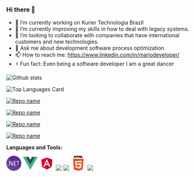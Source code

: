 ### Hi there 👋

- 🔭 I’m currently working on Kurier Technologia Brazil
- 🌱 I’m currently improving my skills in how to deal with legacy systems.
- 👯 I’m looking to collaborate with companies that have international customers and new technologies.
- 💬 Ask me about development software process optimization
- 📫 How to reach me: https://www.linkedin.com/in/mariodeveloper/
- ⚡ Fun fact: Even being a software developer I am a great dancer


![Github stats](https://github-readme-stats.vercel.app/api?username=mariogit08&theme=highcontrast&show_icons=true&count_private=true)

![Top Languages Card](https://github-readme-stats.vercel.app/api/top-langs/?username=shinokada)

[![Repo name](https://github-readme-stats.vercel.app/api/pin/?username=mariogit08&repo=LogLoader)](https://github.com/mariogit08/LogLoader)

[![Repo name](https://github-readme-stats.vercel.app/api/pin/?username=mariogit08&repo=TDD_Training_Samples)](https://github.com/mariogit08/TDD_Training_Samples)

[![Repo name](https://github-readme-stats.vercel.app/api/pin/?username=mariogit08&repo=hexagonal-architecture-template)](https://github.com/mariogit08/hexagonal-architecture-template)

[![Repo name](https://github-readme-stats.vercel.app/api/pin/?username=mariogit08&repo=DapperCodeGenerator)](https://github.com/mariogit08/DapperCodeGenerator)


**Languages and Tools:**  

<code><img height="40" src="https://raw.githubusercontent.com/github/explore/master/topics/dotnet/dotnet.png"></code>
<code><img height="40" src="https://raw.githubusercontent.com/github/explore/master/topics/vue/vue.png"></code>
<code><img height="40" src="https://raw.githubusercontent.com/github/explore/master/topics/angular/angular.png"></code>
<code><img height="40" src="https://raw.githubusercontent.com/shinokada/shinokada/master/assets/visual-studio-code.png"></code>
<code><img height="40" src="https://raw.githubusercontent.com/shinokada/shinokada/master/assets/javascript.png"></code>
<code><img height="40" src="https://raw.githubusercontent.com/github/explore/master/topics/html/html.png"></code>
<code><img height="40" src="https://raw.githubusercontent.com/shinokada/shinokada/master/assets/python.png"></code>










<!--
**mariogit08/mariogit08** is a ✨ _special_ ✨ repository because its `README.md` (this file) appears on your GitHub profile.
-->
